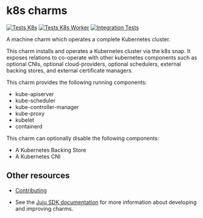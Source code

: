 # k8s charms

[![Tests K8s](https://github.com/canonical/k8s-operator/actions/workflows/tests-k8s.yaml/badge.svg)](https://github.com/canonical/k8s-operator/actions/workflows/tests-k8s.yaml)
[![Tests K8s Worker](https://github.com/canonical/k8s-operator/actions/workflows/tests-k8s-worker.yaml/badge.svg)](https://github.com/canonical/k8s-operator/actions/workflows/tests-k8s-worker.yaml)
[![Integration Tests](https://github.com/canonical/k8s-operator/actions/workflows/integration_test.yaml/badge.svg)](https://github.com/canonical/k8s-operator/actions/workflows/integration_test.yaml)
<!-- Remove this comment when the charms are published on CharmHub

 [![Get K8s from the Charmhub](https://charmhub.io/k8s/badge.svg)](https://charmhub.io/k8s)
 [![Get K8s-Worker from the Charmhub](https://charmhub.io/k8s-worker/badge.svg)](https://charmhub.io/k8s-worker)

  Charmhub package name: k8s
  More information: https://charmhub.io/k8s

  Charmhub package name: k8s-worker
  More information: https://charmhub.io/k8s-worker
-->

A machine charm which operates a complete Kubernetes cluster.

This charm installs and operates a Kubernetes cluster via the k8s snap. It exposes
relations to co-operate with other kubernetes components such as optional CNIs, 
optional cloud-providers, optional schedulers, external backing stores, and external
certificate managers.

This charm provides the following running components:
* kube-apiserver
* kube-scheduler
* kube-controller-manager
* kube-proxy
* kubelet
* containerd

This charm can optionally disable the following components:
* A Kubernetes Backing Store
* A Kubernetes CNI

## Other resources

- [Contributing](CONTRIBUTING.md) <!-- or link to other contribution documentation -->

- See the [Juju SDK documentation](https://juju.is/docs/sdk) for more information about developing and improving charms.
